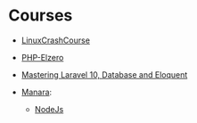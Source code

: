 # Courses

- [LinuxCrashCourse](LinuxCrashCourse.md)
- [PHP-Elzero](PHP-Elzero.md)
- [Mastering Laravel 10, Database and Eloquent](Mastering_Laravel_10_Database_and_Eloquent/index.md)

- [Manara](Manara/index.md):
  - [NodeJs](Manara/NodeJs.md)
